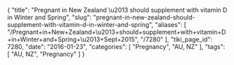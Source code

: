 {
    "title": "Pregnant in New Zealand \u2013 should supplement with vitamin D in Winter and Spring",
    "slug": "pregnant-in-new-zealand-should-supplement-with-vitamin-d-in-winter-and-spring",
    "aliases": [
        "/Pregnant+in+New+Zealand+\u2013+should+supplement+with+vitamin+D+in+Winter+and+Spring+\u2013+Sept+2015",
        "/7280"
    ],
    "tiki_page_id": 7280,
    "date": "2016-01-23",
    "categories": [
        "Pregnancy",
        "AU, NZ"
    ],
    "tags": [
        "AU, NZ",
        "Pregnancy"
    ]
}